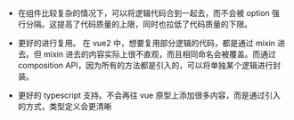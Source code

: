 - 在组件比较复杂的情况下，可以将逻辑代码合到一起去，而不会被 option 强行分隔。这提高了代码质量的上限，同时也拉低了代码质量的下限。

- 更好的进行复用。 在 vue2 中，想要复用部分逻辑的代码，都是通过 mixin 进去。但 mixin 进去的内容实际上很不直观，而且相同命名会被覆盖。而通过 composition API，因为所有的方法都是引入的，可以将单独某个逻辑进行封装。

- 更好的 typescript 支持。不会再往 vue 原型上添加很多内容，而是通过引入的方式，类型定义会更清晰